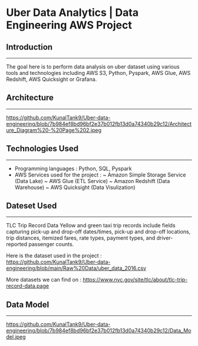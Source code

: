 # Uber Data Analytics | Data Engineering AWS Project

## Introduction 
-------------------------------------------------------------------------------------------------------------------------------------------
The goal here is to perform data analysis on uber dataset using various tools and technologies including AWS S3, Python, Pyspark, AWS Glue, AWS Redshift, AWS Quicksight or Grafana.


## Architecture
-------------------------------------------------------------------------------------------------------------------------------------------
https://github.com/KunalTank9/Uber-data-engineering/blob/7b984ef8bd96bf2e37b012fb13d0a74340b29c12/Architecture_Diagram%20-%20Page%202.jpeg


## Technologies Used
-------------------------------------------------------------------------------------------------------------------------------------------
 * Programming languages : Python, SQL, Pyspark
 * AWS Services used for the project :
         ~ Amazon Simple Storage Service (Data Lake)
         ~ AWS Glue (ETL Service)
         ~ Amazon Redshift (Data Warehouse)
         ~ AWS Quicksight (Data Visulization)

## Dateset Used
-------------------------------------------------------------------------------------------------------------------------------------------
TLC Trip Record Data Yellow and green taxi trip records include fields capturing pick-up and drop-off dates/times, pick-up and drop-off locations, trip distances, itemized fares, rate types, payment types, and driver-reported passenger counts.

Here is the dataset used in the project : https://github.com/KunalTank9/Uber-data-engineering/blob/main/Raw%20Data/uber_data_2016.csv

More datasets we can find on : https://www.nyc.gov/site/tlc/about/tlc-trip-record-data.page

## Data Model 
-------------------------------------------------------------------------------------------------------------------------------------------
https://github.com/KunalTank9/Uber-data-engineering/blob/7b984ef8bd96bf2e37b012fb13d0a74340b29c12/Data_Model.jpeg
